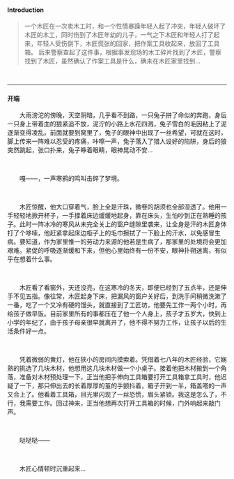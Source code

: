 #### Introduction

> 一个木匠在一次卖木工时，和一个性情暴躁年轻人起了冲突，年轻人破坏了木匠的木工，同时伤到了木匠年幼的儿子，一气之下木匠和年轻人打了起来，年轻人受伤倒下，木匠慌张的回家，把作案工具收起来，放回了工具箱。
> 后来警察查起了这件事，根据事发现场的木工碎片找到了木匠，警察找到了木匠，虽然确认了作案工具是什么，确未在木匠家里找到...

<br>

---

#### 开端

&emsp;&emsp;大雨滂沱的傍晚，天空阴暗，几乎看不到路，一只兔子拼了命似的奔跑，身后一只身上带着血的狼紧追不放，泥泞的小路上水花四溅，兔子雪白的毛因粘上了泥逐渐变得凌乱。前面就要到窝里了，兔子的眼神中出现了一丝希望，可就在这时，脚上传来一阵难以忍受的疼痛，咔嚓一声，兔子落入了猎人设好的陷阱，身后的狼突然跳起，张口扑来，兔子睁着眼睛，眼神晃动不安...

<br>

&emsp;&emsp;嘎——，一声寒鸦的鸣叫击碎了梦境。

<br>

&emsp;&emsp;木匠惊醒，他大口穿着气，脸上全是汗珠，微卷的胡须也全部湿透了。他用一手轻轻地掀开杯子，一手撑着床边缓缓地起身，靠在床头，生怕吵到正在熟睡的孩子。此时一阵冰冷的寒风从未完全关上的窗户缝隙里袭来，让全身是汗的木匠身体打了个哆嗦，他赶紧拿起床边柜子上的毛巾擦拭了一下脸上的汗水，以免感冒生病。要知道，作为家里惟一的劳动力来源的他若是生病了，那家里的处境将会更加艰难。紧促的呼吸逐渐缓和下来，但他心里始终有一份不安，眼神扑朔迷离，有似乎在想着什么事。

<br>

&emsp;&emsp;木匠看了看窗外，天还没亮，在这寒冷的冬天，即便已经到了五点半，还是伸手不见五指。像往常，木匠起身下床，把漏风的窗户关好后，到洗手间稍微洗漱了一番，吃了一个又冷有硬的馒头，就直接到了工匠坊，他要先工作一两个小时，再给孩子做早饭。目前家里所有的事都压在了他一个人身上，孩子才五岁大，快到上小学的年纪了，由于孩子母亲很早就离开了，他不得不努力工作，让孩子以后的生活条件好一点。

<br>

&emsp;&emsp;凭着微弱的黄灯，他在狭小的房间内摸索着。凭借着七八年的木匠经验，它娴熟的挑选了几块木材，他想用这几块木材做一个小桌子。接着他把木材搬到一个角落，准备对木材预处理一下，正当他把手伸向工具箱要打开工具箱拿工具时，他迟疑了一下，那只伸出去的长着厚厚的茧的手颤抖着，箱子开到一半，箱盖嗒的一声又合上了。他看着工具箱，目光里闪现了一丝恐慌，眉头紧锁。我这是怎么了，不行，我需要工作。回过神来，正当他想再次打开工具箱的时候，门外响起来敲门声。

<br>

&emsp;&emsp;哒哒哒——

<br>

&emsp;&emsp;木匠心情顿时沉重起来...

